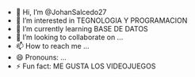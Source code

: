 - 👋 Hi, I’m @JohanSalcedo27
- 👀 I’m interested in TEGNOLOGIA Y PROGRAMACION
- 🌱 I’m currently learning BASE DE DATOS
- 💞️ I’m looking to collaborate on ...
- 📫 How to reach me ...
- 😄 Pronouns: ...
- ⚡ Fun fact: ME GUSTA LOS VIDEOJUEGOS

<!---
JohanSalcedo27/JohanSalcedo27 is a ✨ special ✨ repository because its `README.md` (this file) appears on your GitHub profile.
You can click the Preview link to take a look at your changes.
--->
